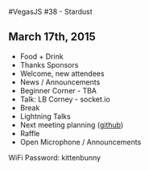 #VegasJS #38 - Stardust
## March 17th, 2015

- Food + Drink
- Thanks Sponsors
- Welcome, new attendees
- News / Announcements
- Beginner Corner - TBA
- Talk: LB Corney - socket.io
- Break
- Lightning Talks
- Next meeting planning ([github](https://github.com/vegasjs/Meetings/issues))
- Raffle
- Open Microphone / Announcements

WiFi Password: kittenbunny
